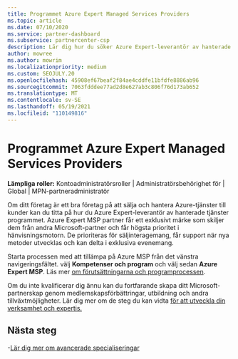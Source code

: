 ```yaml
---
title: Programmet Azure Expert Managed Services Providers
ms.topic: article
ms.date: 07/10/2020
ms.service: partner-dashboard
ms.subservice: partnercenter-csp
description: Lär dig hur du söker Azure Expert-leverantör av hanterade tjänster program för att stå ut från andra partner och få högsta prioritet i hänvisningsmotorn.
author: mowree
ms.author: mowrim
ms.localizationpriority: medium
ms.custom: SEOJULY.20
ms.openlocfilehash: 45908ef67beaf2f84ae4cddfe11bfdfe8886ab96
ms.sourcegitcommit: 7063fdddee77ad2d8e627ab3c806f76d173ab652
ms.translationtype: MT
ms.contentlocale: sv-SE
ms.lasthandoff: 05/19/2021
ms.locfileid: "110149816"
---
```

# <a name="azure-expert-managed-services-provider-program"></a>Programmet Azure Expert Managed Services Providers

**Lämpliga roller:** Kontoadministratörsroller | Administratörsbehörighet för | Global | MPN-partneradministratör

Om ditt företag är ett bra företag på att sälja och hantera Azure-tjänster till kunder kan du titta på hur du Azure Expert-leverantör av hanterade tjänster programmet. Azure Expert MSP partner får ett exklusivt märke som skiljer dem från andra Microsoft-partner och får högsta prioritet i hänvisningsmotorn. De prioriteras för säljinteragemang, får support när nya metoder utvecklas och kan delta i exklusiva evenemang.

Starta processen med att tillämpa på Azure MSP från det vänstra navigeringsfältet. välj **Kompetenser och program** och välj sedan **Azure Expert MSP**. Läs mer [om förutsättningarna och programprocessen](https://partner.microsoft.com/membership/azure-expert-msp). 

Om du inte kvalificerar dig ännu kan du fortfarande skapa ditt Microsoft-partnerskap genom medlemskapsförbättringar, utbildning och andra tillväxtmöjligheter.
Lär dig mer om de steg du kan vidta [för att utveckla din verksamhet och expertis.](https://partner.microsoft.com/membership/azure-expert-msp)

## <a name="next-steps"></a>Nästa steg

-[Lär dig mer om avancerade specialiseringar](advanced-specializations.md)
